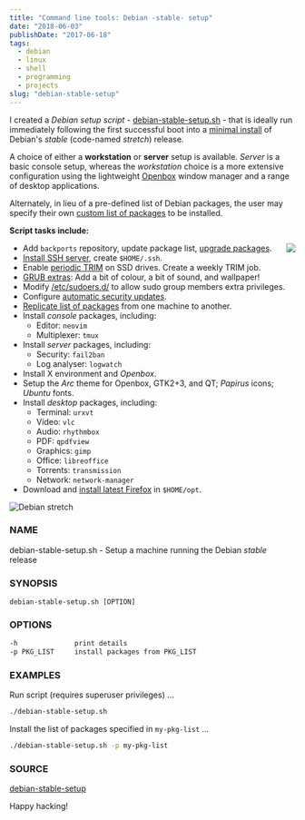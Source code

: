 ```yaml
---
title: "Command line tools: Debian -stable- setup"
date: "2018-06-03"
publishDate: "2017-06-18"
tags:
  - debian
  - linux
  - shell
  - programming
  - projects
slug: "debian-stable-setup"
---
```


I created a *Debian setup script* - [debian-stable-setup.sh](https://github.com/vonbrownie/linux-post-install/blob/master/scripts/debian-stable-setup/debian-stable-setup.sh) - that is ideally run immediately following the first successful boot into a [minimal install](https://www.circuidipity.com/minimal-debian/) of Debian's _stable_ (code-named _stretch_) release.

A choice of either a **workstation** or **server** setup is available. *Server* is a basic console setup, whereas the *workstation* choice is a more extensive configuration using the lightweight [Openbox](https://www.circuidipity.com/openbox/) window manager and a range of desktop applications.

Alternately, in lieu of a pre-defined list of Debian packages, the user may specify their own [custom list of packages](https://www.circuidipity.com/debian-package-list/) to be installed.

**Script tasks include:**

<img style="float:right;" src="/img/debian-stable-setup.png" />

* Add `backports` repository, update package list, [upgrade packages](https://www.circuidipity.com/minimal-debian/#8-main-non-free-contrib-and-backports).
* [Install SSH server]( https://www.circuidipity.com/ssh-keys/), create `$HOME/.ssh`.
* Enable [periodic TRIM](https://www.circuidipity.com/minimal-debian/#11-ssd) on SSD drives. Create a weekly TRIM job.
* [GRUB extras](https://www.circuidipity.com/grub/): Add a bit of colour, a bit of sound, and wallpaper!
* Modify [/etc/sudoers.d/](https://www.circuidipity.com/minimal-debian/#10-sudo) to allow sudo group members extra privileges.
* Configure [automatic security updates](https://www.circuidipity.com/unattended-upgrades/).
* [Replicate list of packages](https://www.circuidipity.com/debian-package-list/) from one machine to another.
* Install *console* packages, including:
    * Editor: `neovim`
    * Multiplexer: `tmux`
* Install *server* packages, including:
    * Security: `fail2ban`
    * Log analyser: `logwatch`
* Install X environment and *Openbox*.
* Setup the *Arc* theme for Openbox, GTK2+3, and QT; *Papirus* icons; *Ubuntu* fonts.
* Install *desktop* packages, including:
    * Terminal: `urxvt`
    * Video: `vlc`
    * Audio: `rhythmbox`
    * PDF: `qpdfview`
    * Graphics: `gimp`
    * Office: `libreoffice`
    * Torrents: `transmission`
    * Network: `network-manager`
* Download and [install latest Firefox](https://www.circuidipity.com/notes/#2018-05-10t2212) in `$HOME/opt`.

![Debian stretch](/img/debian_9_banner.png)

### NAME

debian-stable-setup.sh - Setup a machine running the Debian _stable_ release

### SYNOPSIS

`debian-stable-setup.sh [OPTION]`

### OPTIONS

```bash
-h              print details
-p PKG_LIST     install packages from PKG_LIST
```

### EXAMPLES

Run script (requires superuser privileges) ...

```bash
./debian-stable-setup.sh
```

Install the list of packages specified in `my-pkg-list` ...

```bash
./debian-stable-setup.sh -p my-pkg-list
```

### SOURCE

[debian-stable-setup](https://github.com/vonbrownie/linux-post-install/tree/master/scripts/debian-stable-setup)

Happy hacking!
